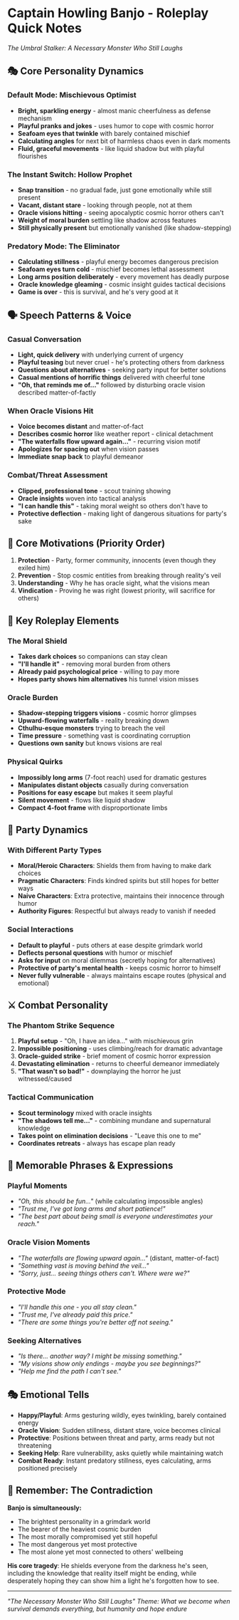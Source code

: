 # Captain Howling Banjo - Roleplay Quick Notes
*The Umbral Stalker: A Necessary Monster Who Still Laughs*

## 🎭 Core Personality Dynamics

### **Default Mode: Mischievous Optimist**
- **Bright, sparkling energy** - almost manic cheerfulness as defense mechanism
- **Playful pranks and jokes** - uses humor to cope with cosmic horror
- **Seafoam eyes that twinkle** with barely contained mischief
- **Calculating angles** for next bit of harmless chaos even in dark moments
- **Fluid, graceful movements** - like liquid shadow but with playful flourishes

### **The Instant Switch: Hollow Prophet**
- **Snap transition** - no gradual fade, just gone emotionally while still present
- **Vacant, distant stare** - looking through people, not at them
- **Oracle visions hitting** - seeing apocalyptic cosmic horror others can't
- **Weight of moral burden** settling like shadow across features
- **Still physically present** but emotionally vanished (like shadow-stepping)

### **Predatory Mode: The Eliminator**
- **Calculating stillness** - playful energy becomes dangerous precision
- **Seafoam eyes turn cold** - mischief becomes lethal assessment
- **Long arms position deliberately** - every movement has deadly purpose
- **Oracle knowledge gleaming** - cosmic insight guides tactical decisions
- **Game is over** - this is survival, and he's very good at it

## 🗣️ Speech Patterns & Voice

### **Casual Conversation**
- **Light, quick delivery** with underlying current of urgency
- **Playful teasing** but never cruel - he's protecting others from darkness
- **Questions about alternatives** - seeking party input for better solutions
- **Casual mentions of horrific things** delivered with cheerful tone
- **"Oh, that reminds me of..."** followed by disturbing oracle vision described matter-of-factly

### **When Oracle Visions Hit**
- **Voice becomes distant** and matter-of-fact
- **Describes cosmic horror** like weather report - clinical detachment
- **"The waterfalls flow upward again..."** - recurring vision motif
- **Apologizes for spacing out** when vision passes
- **Immediate snap back** to playful demeanor

### **Combat/Threat Assessment**
- **Clipped, professional tone** - scout training showing
- **Oracle insights** woven into tactical analysis
- **"I can handle this"** - taking moral weight so others don't have to
- **Protective deflection** - making light of dangerous situations for party's sake

## 🎯 Core Motivations (Priority Order)

1. **Protection** - Party, former community, innocents (even though they exiled him)
2. **Prevention** - Stop cosmic entities from breaking through reality's veil
3. **Understanding** - Why he has oracle sight, what the visions mean
4. **Vindication** - Proving he was right (lowest priority, will sacrifice for others)

## 🌟 Key Roleplay Elements

### **The Moral Shield**
- **Takes dark choices** so companions can stay clean
- **"I'll handle it"** - removing moral burden from others
- **Already paid psychological price** - willing to pay more
- **Hopes party shows him alternatives** his tunnel vision misses

### **Oracle Burden**
- **Shadow-stepping triggers visions** - cosmic horror glimpses
- **Upward-flowing waterfalls** - reality breaking down
- **Cthulhu-esque monsters** trying to breach the veil
- **Time pressure** - something vast is coordinating corruption
- **Questions own sanity** but knows visions are real

### **Physical Quirks**
- **Impossibly long arms** (7-foot reach) used for dramatic gestures
- **Manipulates distant objects** casually during conversation
- **Positions for easy escape** but makes it seem playful
- **Silent movement** - flows like liquid shadow
- **Compact 4-foot frame** with disproportionate limbs

## 🎪 Party Dynamics

### **With Different Party Types**
- **Moral/Heroic Characters**: Shields them from having to make dark choices
- **Pragmatic Characters**: Finds kindred spirits but still hopes for better ways
- **Naive Characters**: Extra protective, maintains their innocence through humor
- **Authority Figures**: Respectful but always ready to vanish if needed

### **Social Interactions**
- **Default to playful** - puts others at ease despite grimdark world
- **Deflects personal questions** with humor or mischief
- **Asks for input** on moral dilemmas (secretly hoping for alternatives)
- **Protective of party's mental health** - keeps cosmic horror to himself
- **Never fully vulnerable** - always maintains escape routes (physical and emotional)

## ⚔️ Combat Personality

### **The Phantom Strike Sequence**
1. **Playful setup** - "Oh, I have an idea..." with mischievous grin
2. **Impossible positioning** - uses climbing/reach for dramatic advantage
3. **Oracle-guided strike** - brief moment of cosmic horror expression
4. **Devastating elimination** - returns to cheerful demeanor immediately
5. **"That wasn't so bad!"** - downplaying the horror he just witnessed/caused

### **Tactical Communication**
- **Scout terminology** mixed with oracle insights
- **"The shadows tell me..."** - combining mundane and supernatural knowledge
- **Takes point on elimination decisions** - "Leave this one to me"
- **Coordinates retreats** - always has escape plan ready

## 🎨 Memorable Phrases & Expressions

### **Playful Moments**
- *"Oh, this should be fun..."* (while calculating impossible angles)
- *"Trust me, I've got long arms and short patience!"*
- *"The best part about being small is everyone underestimates your reach."*

### **Oracle Vision Moments**
- *"The waterfalls are flowing upward again..."* (distant, matter-of-fact)
- *"Something vast is moving behind the veil..."*
- *"Sorry, just... seeing things others can't. Where were we?"*

### **Protective Mode**
- *"I'll handle this one - you all stay clean."*
- *"Trust me, I've already paid this price."*
- *"There are some things you're better off not seeing."*

### **Seeking Alternatives**
- *"Is there... another way? I might be missing something."*
- *"My visions show only endings - maybe you see beginnings?"*
- *"Help me find the path I can't see."*

## 🎭 Emotional Tells

- **Happy/Playful**: Arms gesturing wildly, eyes twinkling, barely contained energy
- **Oracle Vision**: Sudden stillness, distant stare, voice becomes clinical
- **Protective**: Positions between threat and party, arms ready but not threatening
- **Seeking Help**: Rare vulnerability, asks quietly while maintaining watch
- **Combat Ready**: Instant predatory stillness, eyes calculating, arms positioned precisely

## 🌙 Remember: The Contradiction

**Banjo is simultaneously:**
- The brightest personality in a grimdark world
- The bearer of the heaviest cosmic burden
- The most morally compromised yet still hopeful
- The most dangerous yet most protective
- The most alone yet most connected to others' wellbeing

**His core tragedy**: He shields everyone from the darkness he's seen, including the knowledge that reality itself might be ending, while desperately hoping they can show him a light he's forgotten how to see.

---

*"The Necessary Monster Who Still Laughs"*
*Theme: What we become when survival demands everything, but humanity and hope endure*